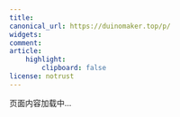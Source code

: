 ```yaml
---
title:
canonical_url: https://duinomaker.top/p/
widgets:
comment:
article:
    highlight:
        clipboard: false
license: notrust
---
```


<style>.katex { font-size: initial !important; }</style>

<div id="out">页面内容加载中...</div>

<script src="https://cdn.jsdelivr.net/npm/marked@latest/marked.min.js"></script>
<script src="https://cdn.jsdelivr.net/npm/crypto-js@latest/crypto-js.min.js"></script>
<script src="renderer.js"></script>